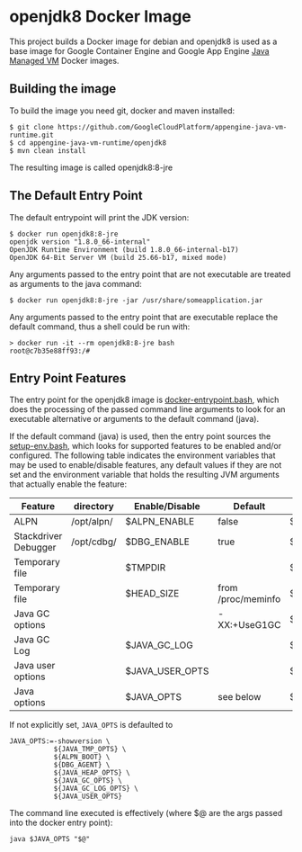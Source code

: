 # openjdk8 Docker Image

This project builds a Docker image for debian and openjdk8 is used as a base image for Google Container Engine and 
Google App Engine [Java Managed VM](https://cloud.google.com/appengine/docs/managed-vms/) Docker images.

## Building the image
To build the image you need git, docker and maven installed:
```
$ git clone https://github.com/GoogleCloudPlatform/appengine-java-vm-runtime.git
$ cd appengine-java-vm-runtime/openjdk8
$ mvn clean install
```
The resulting image is called openjdk8:8-jre 

## The Default Entry Point
The default entrypoint will print the JDK version:
```
$ docker run openjdk8:8-jre
openjdk version "1.8.0_66-internal"
OpenJDK Runtime Environment (build 1.8.0_66-internal-b17)
OpenJDK 64-Bit Server VM (build 25.66-b17, mixed mode)
```

Any arguments passed to the entry point that are not executable are treated as arguments to the java command:
```
$ docker run openjdk8:8-jre -jar /usr/share/someapplication.jar
```

Any arguments passed to the entry point that are executable replace the default command, thus a shell could
be run with:
```
> docker run -it --rm openjdk8:8-jre bash
root@c7b35e88ff93:/# 
```

## Entry Point Features
The entry point for the openjdk8 image is [docker-entrypoint.bash](https://github.com/GoogleCloudPlatform/appengine-java-vm-runtime/blob/master/openjdk8/src/main/docker/docker-entrypoint.bash), which does the processing of the passed command line arguments to look for an executable alternative or arguments to the default command (java).

If the default command (java) is used, then the entry point sources the [setup-env.bash](https://github.com/GoogleCloudPlatform/appengine-java-vm-runtime/blob/master/openjdk8/src/main/docker/setup-env.bash), which looks for supported features to be enabled and/or configured.  The following table indicates the environment variables that may be used to enable/disable features, any default values if they are not set and the environment variable that holds the resulting JVM arguments that actually enable the feature: 

| Feature              | directory  | Enable/Disable  | Default            | JVM args           |
|----------------------|------------|-----------------|--------------------|--------------------|
| ALPN                 | /opt/alpn/ | $ALPN_ENABLE    | false              | $ALPN_BOOT         |
| Stackdriver Debugger | /opt/cdbg/ | $DBG_ENABLE     | true               | $DBG_AGENT         |
| Temporary file       |            | $TMPDIR         |                    | $JAVA_TMP_OPTS     |
| Temporary file       |            | $HEAD_SIZE      | from /proc/meminfo | $JAVA_HEAP_OPTS    |
| Java GC options      |            |                 | -XX:+UseG1GC       | $JAVA_GC_OPTS      |
| Java GC Log          |            | $JAVA_GC_LOG    |                    | $JAVA_GC_LOG_OPTS  |
| Java user options    |            | $JAVA_USER_OPTS |                    | $JAVA_USER_OPTS    |
| Java options         |            | $JAVA_OPTS      | see below          | $JAVA_OPTS         |

If not explicitly set, `JAVA_OPTS` is defaulted to 
```
JAVA_OPTS:=-showversion \
           ${JAVA_TMP_OPTS} \
           ${ALPN_BOOT} \
           ${DBG_AGENT} \
           ${JAVA_HEAP_OPTS} \
           ${JAVA_GC_OPTS} \
           ${JAVA_GC_LOG_OPTS} \
           ${JAVA_USER_OPTS}
```

The command line executed is effectively (where $@ are the args passed into the docker entry point):
```
java $JAVA_OPTS "$@"
```





